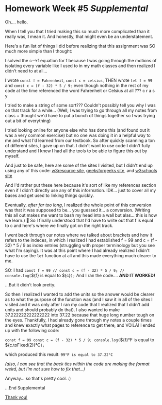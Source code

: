 # Homework Week #5 *Supplemental*

Oh.... hello. 

When I tell you that I tried making this so much more complicated than it really was, I mean it. And honestly, that might even be an understatement. 

Here's a fun list of things I did before realizing that this assignment was SO much more simple than I thought: 

I solved the c-->f equation for f because I was going through the motions of isolating every variable like I used to in my math classes and then realized I didn't need to at all...

I wrote `const f = Fahrenheit`, `const c = celsius`, THEN wrote `let f = 99` and `const c = (f - 32) * 5 / 9;` even though nothing in the rest of my code at the time referenced the word Fahrenheit or Celsius at all ??? c r a s y

I tried to make a string of some sort??? Couldn't possibly tell you why I was on that track for a while... (Well, I was trying to go through all my notes from class + thought we'd have to put a bunch of things together so I was trying out a bit of everything)

I tried looking online for anyone else who has done this (and found out it was a very common exercise) but no one was doing it in a helpful way to me and what I'd learned from our textbook. So after quickly scanning a ton of different sites, I gave up on that. I didn't want to use code I didn't fully understand and I knew I had all the tools to be able to figure this out by myself. 

And just to be safe, here are some of the sites I visited, but I didn't end up using any of this code: 
[w3resource site](https://www.w3resource.com/javascript-exercises/javascript-basic-exercise-11.php), 
[geeksforgeeks site](https://www.geeksforgeeks.org/javascript/javascript-program-to-convert-farenheit-to-celcius/), and 
[w3schools site](https://www.w3schools.com/howto/howto_js_temperature_converter.asp)

And I'd rather put these here because it's sort of like my references section even if I didn't directly use any of this information. IDK... just to cover all my bases and get used to linking things quickly. 

Eventually, *after far too long*, I realized the whole point of this conversion was that it was supposed to be... you guessed it... a conversion. (Writing this all out makes me want to bash my head into a wall but alas... this is how we learn.) 🤦 So I finally understood that I'd have to write out that f is equal to c and here's where we finally got on the right track. 

I went back through our notes where we talked about brackets and how it refers to the indeces, in which I realized I had established f = 99 and c = (f - 32) * 5 / 9 as index entries (struggling with proper terminology but you see what I'm saying). It was at this point where I had already realized I didn't have to use the `let` function at all and this made everything much clearer to me. 

SO: I had `const f = 99 // const c = (f - 32) * 5 / 9; // console.log(`${f} is equal to ${c}`);` And I ran the code.... **AND IT WORKED!**

...But it didn't look pretty. 

So then I realized I wanted to add the units so the answer would be clearer as to what the purpose of the function was (and I saw it in all of the sites I visited and it was only after I ran my code that I realized that I didn't add units and should probably do that). I also wanted to make 37.222222222222222 into 37.22 because that huge long number tough on the eyes. Thankfully, I had already gone through my notes a couple times and knew exactly what pages to reference to get there, and VOILA! I ended up with the following code: 

`const f = 99
const c = (f - 32) * 5 / 9;
console.log(`${f}°F is equal to ${c.toFixed(2)}°C`);`

which produced this result: `99°F is equal to 37.22°C`

*(also, I can see that the back tics within the code are making the format weird, but I'm not sure how to fix that...)*

Anyway... so that's pretty cool. :)

...End Supplemental 

[Thank you!](ThankYou.jpg)

